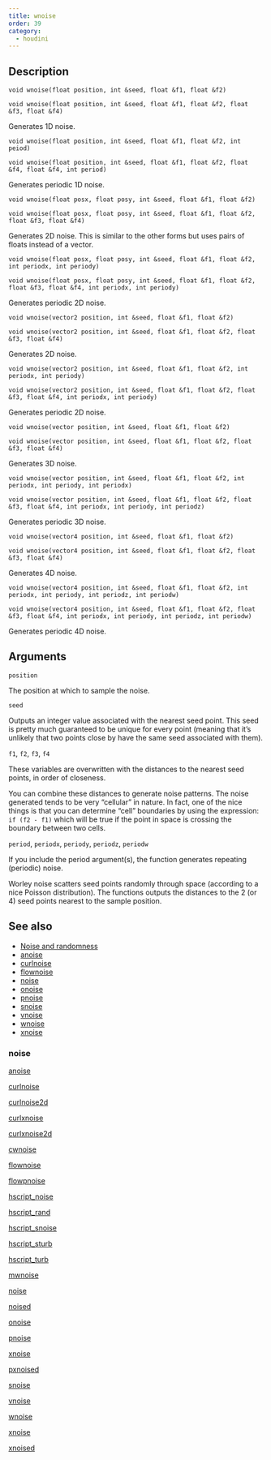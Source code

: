 ```yaml
---
title: wnoise
order: 39
category:
  - houdini
---
```


## Description

`void wnoise(float position, int &seed, float &f1, float &f2)`

`void wnoise(float position, int &seed, float &f1, float &f2, float &f3, float &f4)`

Generates 1D noise.

`void wnoise(float position, int &seed, float &f1, float &f2, int peiod)`

`void wnoise(float position, int &seed, float &f1, float &f2, float &f4, float &f4, int period)`

Generates periodic 1D noise.

`void wnoise(float posx, float posy, int &seed, float &f1, float &f2)`

`void wnoise(float posx, float posy, int &seed, float &f1, float &f2, float &f3, float &f4)`

Generates 2D noise. This is similar to the other forms but uses pairs of
floats instead of a vector.

`void wnoise(float posx, float posy, int &seed, float &f1, float &f2, int periodx, int periody)`

`void wnoise(float posx, float posy, int &seed, float &f1, float &f2, float &f3, float &f4, int periodx, int periody)`

Generates periodic 2D noise.

`void wnoise(vector2 position, int &seed, float &f1, float &f2)`

`void wnoise(vector2 position, int &seed, float &f1, float &f2, float &f3, float &f4)`

Generates 2D noise.

`void wnoise(vector2 position, int &seed, float &f1, float &f2, int periodx, int periody)`

`void wnoise(vector2 position, int &seed, float &f1, float &f2, float &f3, float &f4, int periodx, int periody)`

Generates periodic 2D noise.

`void wnoise(vector position, int &seed, float &f1, float &f2)`

`void wnoise(vector position, int &seed, float &f1, float &f2, float &f3, float &f4)`

Generates 3D noise.

`void wnoise(vector position, int &seed, float &f1, float &f2, int periodx, int periody, int periodx)`

`void wnoise(vector position, int &seed, float &f1, float &f2, float &f3, float &f4, int periodx, int periody, int periodz)`

Generates periodic 3D noise.

`void wnoise(vector4 position, int &seed, float &f1, float &f2)`

`void wnoise(vector4 position, int &seed, float &f1, float &f2, float &f3, float &f4)`

Generates 4D noise.

`void wnoise(vector4 position, int &seed, float &f1, float &f2, int periodx, int periody, int periodz, int periodw)`

`void wnoise(vector4 position, int &seed, float &f1, float &f2, float &f3, float &f4, int periodx, int periody, int periodz, int periodw)`

Generates periodic 4D noise.

## Arguments

`position`

The position at which to sample the noise.

`seed`

Outputs an integer value associated with the nearest seed point. This seed is
pretty much guaranteed to be unique for every point (meaning that it’s
unlikely that two points close by have the same seed associated with them).

`f1`, `f2`, `f3`, `f4`

These variables are overwritten with the distances to the nearest seed points,
in order of closeness.

You can combine these distances to generate noise patterns. The noise
generated tends to be very “cellular” in nature. In fact, one of the nice
things is that you can determine “cell” boundaries by using the expression:
`if (f2 - f1)` which will be true if the point in space is crossing the
boundary between two cells.

`period`, `periodx`, `periody`, `periodz`, `periodw`

If you include the period argument(s), the function generates repeating
(periodic) noise.

Worley noise scatters seed points randomly through space (according to a nice
Poisson distribution). The functions outputs the distances to the 2 (or 4)
seed points nearest to the sample position.

## See also

- [Noise and randomness](../random.html)
- [anoise](anoise.html)
- [curlnoise](curlnoise.html)
- [flownoise](flownoise.html)
- [noise](noise.html)
- [onoise](onoise.html)
- [pnoise](pnoise.html)
- [snoise](snoise.html)
- [vnoise](vnoise.html)
- [wnoise](wnoise.html)
- [xnoise](xnoise.html)

### noise

[anoise](anoise.html)

[curlnoise](curlnoise.html)

[curlnoise2d](curlnoise2d.html)

[curlxnoise](curlxnoise.html)

[curlxnoise2d](curlxnoise2d.html)

[cwnoise](cwnoise.html)

[flownoise](flownoise.html)

[flowpnoise](flowpnoise.html)

[hscript_noise](hscript_noise.html)

[hscript_rand](hscript_rand.html)

[hscript_snoise](hscript_snoise.html)

[hscript_sturb](hscript_sturb.html)

[hscript_turb](hscript_turb.html)

[mwnoise](mwnoise.html)

[noise](noise.html)

[noised](noised.html)

[onoise](onoise.html)

[pnoise](pnoise.html)

[xnoise](pxnoise.html)

[pxnoised](pxnoised.html)

[snoise](snoise.html)

[vnoise](vnoise.html)

[wnoise](wnoise.html)

[xnoise](xnoise.html)

[xnoised](xnoised.html)
